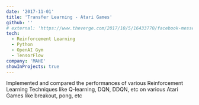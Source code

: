 ```yaml
---
date: '2017-11-01'
title: 'Transfer Learning - Atari Games'
github: ''
# external: 'https://www.theverge.com/2017/10/5/16433770/facebook-messenger-apple-music-bot-song-streaming'
tech:
  - Reinforcement Learning
  - Python
  - OpenAI Gym
  - TensorFlow
company: 'MAHE'
showInProjects: true
---
```


Implemented and compared the performances of various Reinforcement Learning Techniques like Q-learning, DQN, DDQN, etc on various Atari Games like breakout, pong, etc

<!-- Build a simple CNN model to classify the image categorization on dog v/s cat dataset. From the baseline models, various image augmentation techniques were used to improve the accuracy using transfer learning. -->
